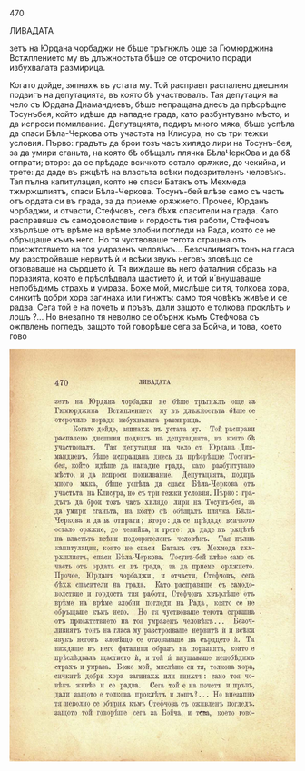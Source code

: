﻿470

ЛИВАДАТА

зетъ на Юрдана чорбаджи не бѣше тръгнжлъ още за Гюмюрджина Встѫплението му въ длъжностьта бѣше се отсрочило поради избухвалата размирица.

Когато дойде, зяпнахѫ въ устата му. Той расправп распалено днешния подвигъ на депутацията, въ която бѣ участвовалъ. Тая депутация на чело съ Юрдана Диамандиевъ, бѣше непращана днесъ да прѣсрѣщне Тосунъбея, който идѣше да нападне града, като разбунтувано мѣсто, и да испроси помилвание. Депутацията, подиръ много мяка, бѣше успѣла да спаси Бѣла-Черкова отъ участьта на Клисура, но съ три тежки условия. Първо: градътъ да брои тозъ часъ хилядо лири на Тосунъ-бея, за да умири сганьта, на която бѣ обѣщалъ плячка БѣлаЧеркОва и да б& отпрати; второ: да се прѣдаде всичкото остало орѫжие, до чекийка, и трете: да даде въ ржцѣтѣ на властьта всѣки подозрителенъ человѣкъ. Тая пълна капитулация, която не спаси Батакъ отъ Мехмеда тжмржшлиятъ, спаси Бѣла-Черкова. Тосунъ-бей влѣзе само съ часть отъ ордата си въ града, за да приеме орѫжието. Прочее, Юрданъ чорбаджи, и отчасти, Стефчовъ, сега бѣхѫ спасители на града. Като расправяше съ самодоволствие и гордость тия работи, Стефчовъ хвърлѣше отъ врѣме на врѣме злобни погледи на Рада, която се не обръщаше къмъ него. Но тя чуствоваше тегота страшна отъ присжтствието на тоя умразенъ человѣкъ... Безочливиятъ тонъ на гласа му разстройваше нервитѣ ѝ и всѣки звукъ неговъ зловѣщо се отзоваваше на сърдцето ѝ. Тя виждаше въ него фаталния образъ на поразията, която е прѣслѣдвала щастието ѝ, и той и́ внушаваше непобѣдимъ страхъ и умраза. Боже мой, мислѣше си тя, толкова хора, синкитѣ добри хора загинаха или гинжтъ: само тоя човѣкъ живѣе и се радва. Сега той е на почеть и пръвъ, дали защото е толкова проклѣтъ и лошъ ?... Но внезапно тя неволно се обърнж къмъ Стефчова съ ожпвленъ погледъ, защото той говорѣше сега за Бойча, и това, което гово

![original](../images/523.jpg)


